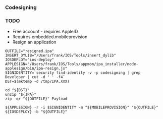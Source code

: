 ### Codesigning


### TODO

- Free account - requires AppleID
- Requires embedded.mobileprovision
- Resign an application

```shell
OUTFILE="resigned.ipa"
INSERT_DYLIB="/Users/frank/IOS/Tools/insert_dylib"
IOSDEPLOY="ios-deploy"
APPLESIGN="/Users/frank/IOS/Tools/appmon/ipa_installer/node-applesign/bin/ipa-resign.js"
SIGNIDENTITY=`security find-identity -v -p codesigning | grep Developer | cut -d ' ' -f4`
DST=$(mktemp -d /tmp/IPA.XXX)

cd "${DST}"
unzip "${IPA}"
zip -qr "${OUTFILE}" Payload

${APPLESIGN} -r -i $SIGNIDENTITY -m "${MOBILEPROVISION}" "${OUTFILE}"
${IOSDEPLOY} -b "${OUTFILE}"
```